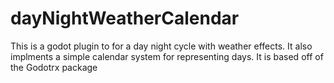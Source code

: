# dayNightWeatherCalendar
This is a godot plugin to for a day night cycle with weather effects. It also implments a simple calendar system for representing days. It is based off of the Godotrx package
